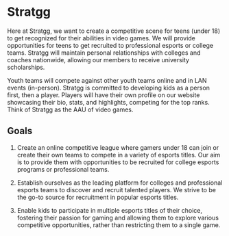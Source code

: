 # Stratgg
<p>
Here at Stratgg, we want to create a competitive scene for teens (under 18) to get recognized for their abilities in video games. 
We will provide opportunities for teens to get recruited to professional esports or college teams. 
Stratgg will maintain personal relationships with colleges and coaches nationwide, allowing our members to receive university scholarships. 

Youth teams will compete against other youth teams online and in LAN events (in-person). Stratgg is committed to developing kids as a person first, then a player. 
Players will have their own profile on our website showcasing their bio, stats, and highlights, competing for the top ranks. Think of Stratgg as the AAU of video games.

## Goals

1. Create an online competitive league where gamers under 18 can join or create their own teams to compete in a variety of esports titles. Our aim is to provide them with opportunities to be recruited for college esports programs or professional teams.

2. Establish ourselves as the leading platform for colleges and professional esports teams to discover and recruit talented players. We strive to be the go-to source for recruitment in popular esports titles.

3. Enable kids to participate in multiple esports titles of their choice, fostering their passion for gaming and allowing them to explore various competitive opportunities, rather than restricting them to a single game.
